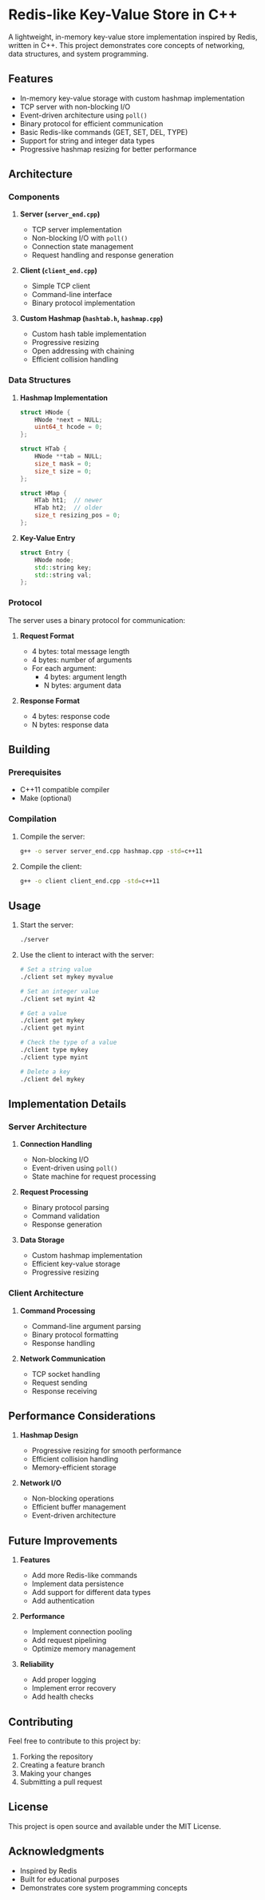 # Redis-like Key-Value Store in C++

A lightweight, in-memory key-value store implementation inspired by Redis, written in C++. This project demonstrates core concepts of networking, data structures, and system programming.

## Features

- In-memory key-value storage with custom hashmap implementation
- TCP server with non-blocking I/O
- Event-driven architecture using `poll()`
- Binary protocol for efficient communication
- Basic Redis-like commands (GET, SET, DEL, TYPE)
- Support for string and integer data types
- Progressive hashmap resizing for better performance

## Architecture

### Components

1. **Server (`server_end.cpp`)**
   - TCP server implementation
   - Non-blocking I/O with `poll()`
   - Connection state management
   - Request handling and response generation

2. **Client (`client_end.cpp`)**
   - Simple TCP client
   - Command-line interface
   - Binary protocol implementation

3. **Custom Hashmap (`hashtab.h`, `hashmap.cpp`)**
   - Custom hash table implementation
   - Progressive resizing
   - Open addressing with chaining
   - Efficient collision handling

### Data Structures

1. **Hashmap Implementation**
   ```cpp
   struct HNode {
       HNode *next = NULL;
       uint64_t hcode = 0;
   };

   struct HTab {
       HNode **tab = NULL;
       size_t mask = 0;
       size_t size = 0;
   };

   struct HMap {
       HTab ht1;  // newer
       HTab ht2;  // older
       size_t resizing_pos = 0;
   };
   ```

2. **Key-Value Entry**
   ```cpp
   struct Entry {
       HNode node;
       std::string key;
       std::string val;
   };
   ```

### Protocol

The server uses a binary protocol for communication:

1. **Request Format**
   - 4 bytes: total message length
   - 4 bytes: number of arguments
   - For each argument:
     - 4 bytes: argument length
     - N bytes: argument data

2. **Response Format**
   - 4 bytes: response code
   - N bytes: response data

## Building

### Prerequisites
- C++11 compatible compiler
- Make (optional)

### Compilation

1. Compile the server:
   ```bash
   g++ -o server server_end.cpp hashmap.cpp -std=c++11
   ```

2. Compile the client:
   ```bash
   g++ -o client client_end.cpp -std=c++11
   ```

## Usage

1. Start the server:
   ```bash
   ./server
   ```

2. Use the client to interact with the server:
   ```bash
   # Set a string value
   ./client set mykey myvalue

   # Set an integer value
   ./client set myint 42

   # Get a value
   ./client get mykey
   ./client get myint

   # Check the type of a value
   ./client type mykey
   ./client type myint

   # Delete a key
   ./client del mykey
   ```

## Implementation Details

### Server Architecture

1. **Connection Handling**
   - Non-blocking I/O
   - Event-driven using `poll()`
   - State machine for request processing

2. **Request Processing**
   - Binary protocol parsing
   - Command validation
   - Response generation

3. **Data Storage**
   - Custom hashmap implementation
   - Efficient key-value storage
   - Progressive resizing

### Client Architecture

1. **Command Processing**
   - Command-line argument parsing
   - Binary protocol formatting
   - Response handling

2. **Network Communication**
   - TCP socket handling
   - Request sending
   - Response receiving

## Performance Considerations

1. **Hashmap Design**
   - Progressive resizing for smooth performance
   - Efficient collision handling
   - Memory-efficient storage

2. **Network I/O**
   - Non-blocking operations
   - Efficient buffer management
   - Event-driven architecture

## Future Improvements

1. **Features**
   - Add more Redis-like commands
   - Implement data persistence
   - Add support for different data types
   - Add authentication

2. **Performance**
   - Implement connection pooling
   - Add request pipelining
   - Optimize memory management

3. **Reliability**
   - Add proper logging
   - Implement error recovery
   - Add health checks

## Contributing

Feel free to contribute to this project by:
1. Forking the repository
2. Creating a feature branch
3. Making your changes
4. Submitting a pull request

## License

This project is open source and available under the MIT License.

## Acknowledgments

- Inspired by Redis
- Built for educational purposes
- Demonstrates core system programming concepts 